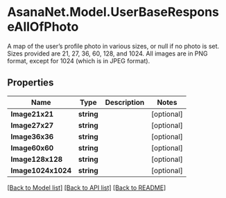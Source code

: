 # AsanaNet.Model.UserBaseResponseAllOfPhoto
A map of the user’s profile photo in various sizes, or null if no photo is set. Sizes provided are 21, 27, 36, 60, 128, and 1024. All images are in PNG format, except for 1024 (which is in JPEG format).

## Properties

Name | Type | Description | Notes
------------ | ------------- | ------------- | -------------
**Image21x21** | **string** |  | [optional] 
**Image27x27** | **string** |  | [optional] 
**Image36x36** | **string** |  | [optional] 
**Image60x60** | **string** |  | [optional] 
**Image128x128** | **string** |  | [optional] 
**Image1024x1024** | **string** |  | [optional] 

[[Back to Model list]](../README.md#documentation-for-models) [[Back to API list]](../README.md#documentation-for-api-endpoints) [[Back to README]](../README.md)

